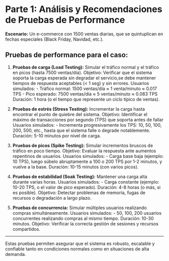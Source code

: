 # Parte 1: Análisis y Recomendaciones de Pruebas de Performance

**Escenario:**
Un e-commerce con 1500 ventas diarias, que se quintuplican en fechas especiales (Black Friday, Navidad, etc.).

## Pruebas de performance para el caso:

1. **Pruebas de carga (Load Testing):**
    Simular el tráfico normal y el tráfico en picos (hasta 7500 ventas/día).
    Objetivo: Verificar que el sistema soporta la carga esperada sin degradar el servicio,se debe mantener tiempos de respuesta aceptables (< 1 seg) y sin errores.
	Usuarios simulados:
		- Tráfico normal: 1500 ventas/día ≈ 1 venta/minuto ≈ 0.017 TPS
		- Pico esperado: 7500 ventas/día ≈ 5 ventas/minuto ≈ 0.083 TPS
	Duración: 1 hora (o el tiempo que represente un ciclo típico de ventas).


2. **Pruebas de estrés (Stress Testing):**
	Incrementar la carga hasta encontrar el punto de quiebre del sistema.
	Objetivo: Identificar el máximo de transacciones por segundo (TPS) que soporta antes de fallar
    Usuarios simulados:
		- Incrementa progresivamente los TPS: 10, 50, 100, 200, 500, etc., hasta que el sistema falle o degrade notablemente.
    Duración: 5-10 minutos por nivel de carga.
	

3. **Pruebas de picos (Spike Testing):**
   Simular incrementos bruscos de tráfico en poco tiempo.
   Objetivo: Evaluar la respuesta ante aumentos repentinos de usuarios.
   Usuarios simulados:
		- Carga base baja (ejemplo: 10 TPS), luego súbelo abruptamente a 100 o 200 TPS por 1-2 minutos, y vuelve a la base.
   Duración: 10-15 minutos (con varios picos).


4. **Pruebas de estabilidad (Soak Testing):**
   Mantener una carga alta durante varias horas.
   Usuarios simulados:
		- Carga constante (ejemplo: 10-20 TPS, o el valor de pico esperado).
   Duración: 4-8 horas (o más, si es posible).
   Objetivo: Detectar problemas de memoria, fugas de recursos o degradación a largo plazo.


5. **Pruebas de concurrencia:**
   Simular múltiples usuarios realizando compras simultáneamente.
   Usuarios simulados:
		- 50, 100, 200 usuarios concurrentes realizando compras al mismo tiempo.
   Duración: 10-30 minutos.
   Objetivo: Verificar la correcta gestión de sesiones y recursos compartidos.

---

Estas pruebas permiten asegurar que el sistema es robusto, escalable y confiable tanto en condiciones normales como en situaciones de alta demanda. 
